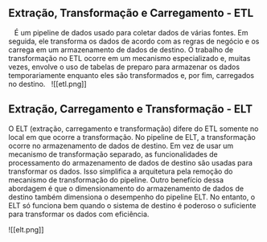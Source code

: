 ## Extração, Transformação e Carregamento - ETL
 
 É um pipeline de dados usado para coletar dados de várias fontes. Em seguida, ele transforma os dados de acordo com as regras de negócio e os carrega em um armazenamento de dados de destino. O trabalho de transformação no ETL ocorre em um mecanismo especializado e, muitas vezes, envolve o uso de tabelas de preparo para armazenar os dados temporariamente enquanto eles são transformados e, por fim, carregados no destino.
 
![[etl.png]]
## Extração, Carregamento e Transformação - ELT

O ELT (extração, carregamento e transformação) difere do ETL somente no local em que ocorre a transformação. No pipeline de ELT, a transformação ocorre no armazenamento de dados de destino. Em vez de usar um mecanismo de transformação separado, as funcionalidades de processamento do armazenamento de dados de destino são usadas para transformar os dados. Isso simplifica a arquitetura pela remoção do mecanismo de transformação do pipeline. Outro benefício dessa abordagem é que o dimensionamento do armazenamento de dados de destino também dimensiona o desempenho do pipeline ELT. No entanto, o ELT só funciona bem quando o sistema de destino é poderoso o suficiente para transformar os dados com eficiência.

![[elt.png]]